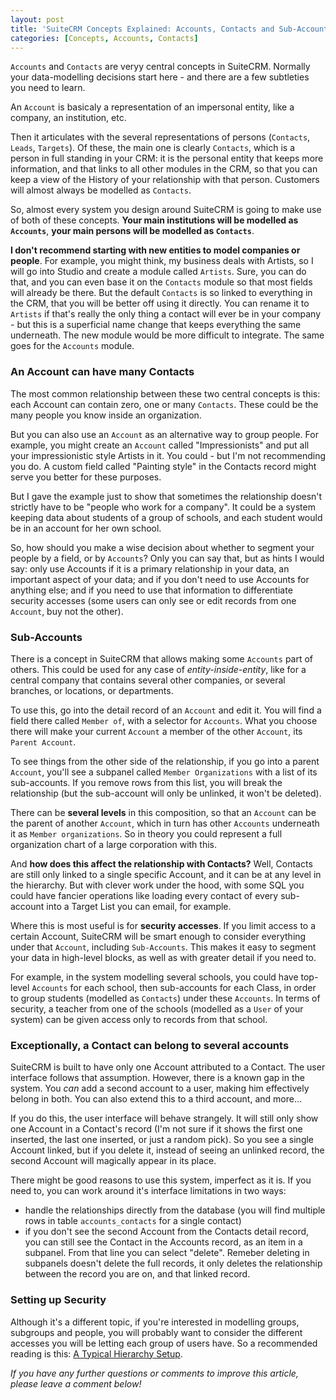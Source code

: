 ```yaml
---
layout: post
title: 'SuiteCRM Concepts Explained: Accounts, Contacts and Sub-Accounts'
categories: [Concepts, Accounts, Contacts]
---
```


`Accounts` and `Contacts` are veryy central concepts in SuiteCRM. Normally your data-modelling decisions start here - and there are a few subtleties you need to learn.

An `Account` is basicaly a representation of an impersonal entity, like a company, an institution, etc. 

Then it articulates with the several representations of persons (`Contacts`, `Leads`, `Targets`). Of these, the main one is clearly `Contacts`, which is a person in full standing in your CRM: it is the personal entity that keeps more information, and that links to all other modules in the CRM, so that you can keep a view of the History of your relationship with that person. Customers will almost always be modelled as `Contacts`.

So, almost every system you design around SuiteCRM is going to make use of both of these concepts. **Your main institutions will be modelled as `Accounts`**, **your main persons will be modelled as `Contacts`**. 

**I don't recommend starting with new entities to model companies or people**. For example, you might think, my business deals with Artists, so I will go into Studio and create a module called `Artists`. Sure, you can do that, and you can even base it on the `Contacts` module so that most fields will already be there. But the default `Contacts` is so linked to everything in the CRM, that you will be better off using it directly. You can rename it to `Artists` if that's really the only thing a contact will ever be in your company - but this is a superficial name change that keeps everything the same underneath. The new module would be more difficult to integrate. The same goes for the `Accounts` module.

### An Account can have many Contacts ### 

The most common relationship between these two central concepts is this: each Account can contain zero, one or many `Contacts`. These could be the many people you know inside an organization.

But you can also use an `Account` as an alternative way to group people. For example, you might create an `Account` called "Impressionists" and put all your impressionistic style Artists in it. You could - but I'm not recommending you do. A custom field called "Painting style" in the Contacts record might serve you better for these purposes.

But I gave the example just to show that sometimes the relationship doesn't strictly have to be "people who work for a company". It could be a system keeping data about students of a group of schools, and each student would be in an account for her own school.

So, how should you make a wise decision about whether to segment your people by a field, or by `Accounts`? Only you can say that, but as hints I would say: only use Accounts if it is a primary relationship in your data, an important aspect of your data; and if you don't need to use Accounts for anything else; and if you need to use that information to differentiate security accesses (some users can only see or edit records from one `Account`, buy not the other).

### Sub-Accounts ###

There is a concept in SuiteCRM that allows making some `Accounts` part of others. This could be used for any case of _entity-inside-entity_, like for a central company that contains several other companies, or several branches, or locations, or departments.

To use this, go into the detail record of an `Account` and edit it. You will find a field there called `Member of`, with a selector for `Accounts`. What you choose there will make your current `Account` a member of the other `Account`, its `Parent Account`.

To see things from the other side of the relationship, if you go into a parent `Account`, you'll see a subpanel called `Member Organizations` with a list of its sub-accounts. If you remove rows from this list, you will break the relationship (but the sub-account will only be unlinked, it won't be deleted).

There can be **several levels** in this composition, so that an `Account` can be the parent of another `Account`, which in turn has other `Accounts` underneath it as `Member organizations`. So in theory you could represent a full organization chart of a large corporation with this.

And **how does this affect the relationship with Contacts?** Well, Contacts are still only linked to a single specific Account, and it can be at any level in the hierarchy. But with clever work under the hood, with some SQL you could have fancier operations like loading every contact of every sub-account into a Target List you can email, for example.

Where this is most useful is for **security accesses**. If you limit access to a certain Account, SuiteCRM will be smart enough to consider everything under that `Account`, including `Sub-Accounts`. This makes it easy to segment your data in high-level blocks, as well as with greater detail if you need to.

For example, in the system modelling several schools, you could have top-level `Accounts` for each school, then sub-accounts for each Class, in order to group students (modelled as `Contacts`) under these `Accounts`. In terms of security, a teacher from one of the schools (modelled as a `User` of your system) can be given access only to records from that school.

### Exceptionally, a Contact can belong to several accounts ###

SuiteCRM is built to have only one Account attributed to a Contact. The user interface follows that assumption. However, there is a known gap in the system. You _can_ add a second account to a user, making him effectively belong in both. You can also extend this to a third account, and more... 

If you do this, the user interface will behave strangely. It will still only show one Account in a Contact's record (I'm not sure if it shows the first one inserted, the last one inserted, or just a random pick). So you see a single Account linked, but if you delete it, instead of seeing an unlinked record, the second Account will magically appear in its place.

There might be good reasons to use this system, imperfect as it is. If you need to, you can work around it's interface limitations in two ways:

- handle the relationships directly from the database (you will find multiple rows in table `accounts_contacts` for a single contact)
- if you don't see the second Account from the Contacts detail record, you can still see the Contact in the Accounts record, as an item in a subpanel. From that line you can select "delete". Remeber deleting in subpanels doesn't delete the full records, it only deletes the relationship between the record you are on, and that linked record.

### Setting up Security ###

Although it's a different topic, if you're interested in modelling groups, subgroups and people, you will probably want to consider the different accesses you will be letting each group of users have. So a recommended reading is this: <a href="https://www.sugaroutfitters.com/docs/securitysuite/example-of-a-typical-setup" target="_blank">A Typical Hierarchy Setup</a>.

_If you have any further questions or comments to improve this article, please leave a comment below!_